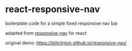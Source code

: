 # react-responsive-nav
boilerplate code for a simple fixed responsive nav bar

adapted from [responsive-nav](https://github.com/BillClinton/responsive-nav) for react

original demo: https://billclinton.github.io/responsive-nav/
